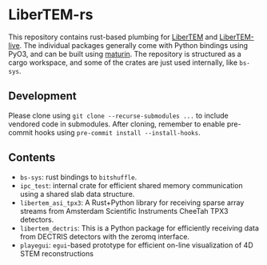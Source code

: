 # LiberTEM-rs

This repository contains rust-based plumbing for [LiberTEM](https://github.com/LiberTEM/LiberTEM/)
and [LiberTEM-live](https://github.com/LiberTEM/LiberTEM-live/). The individual packages generally
come with Python bindings using PyO3, and can be built using [maturin](https://github.com/PyO3/maturin/).
The repository is structured as a cargo workspace, and some of the crates are just used internally,
like `bs-sys`.

## Development

Please clone using `git clone --recurse-submodules ...` to include vendored
code in submodules. After cloning, remember to enable pre-commit hooks using
`pre-commit install --install-hooks`.

## Contents

- `bs-sys`: rust bindings to `bitshuffle`.
- `ipc_test`: internal crate for efficient shared memory communication using a shared slab data structure.
- `libertem_asi_tpx3`: A Rust+Python library for receiving sparse array streams from Amsterdam Scientific Instruments CheeTah TPX3 detectors.
- `libertem_dectris`: This is a Python package for efficiently receiving data from DECTRIS detectors with the zeromq interface.
- `playegui`: `egui`-based prototype for efficient on-line visualization of 4D STEM reconstructions

